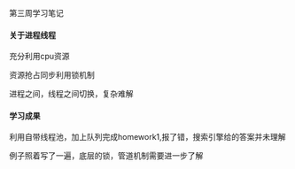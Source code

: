 第三周学习笔记

#### 关于进程线程

充分利用cpu资源

资源抢占同步利用锁机制

进程之间，线程之间切换，复杂难解

#### 学习成果

利用自带线程池，加上队列完成homework1,报了错，搜索引擎给的答案并未理解

例子照着写了一遍，底层的锁，管道机制需要进一步了解